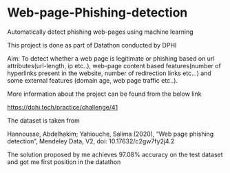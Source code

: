 # Web-page-Phishing-detection
Automatically detect phishing web-pages using machine learning

This project is done as part of Datathon conducted by DPHI

Aim: To detect whether a web page is legitimate or phishing based on url attributes(url-length, ip etc..), web-page content based features(number of hyperlinks present in the website, number of redirection links etc...) and some external features (domain age, web page traffic etc..).

More information about the project can be found from the below link

https://dphi.tech/practice/challenge/41

The dataset is taken from 

Hannousse, Abdelhakim; Yahiouche, Salima (2020), “Web page phishing detection”, Mendeley Data, V2, doi: 10.17632/c2gw7fy2j4.2

The solution proposed by me achieves 97.08% accuracy on the test dataset and got me first position in the datathon
